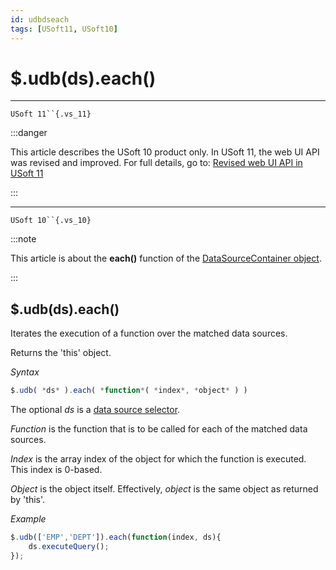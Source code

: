 ```yaml
---
id: udbdseach
tags: [USoft11, USoft10]
---
```

# $.udb(ds).each()



----

`USoft 11``{.vs_11}`


:::danger

This article describes the USoft 10 product only.
In USoft 11, the web UI API was revised and improved. For full details, go to:
[Revised web UI API in USoft 11](/docs/Web_and_app_UIs/UDB_udb/Revised_web_UI_API_in_USoft_11.md)

:::

----

`USoft 10``{.vs_10}`


:::note

This article is about the **each()** function of the [DataSourceContainer object](/docs/Web_and_app_UIs/UDB_DataSourceContainer).

:::

## **$.udb(ds).each()**

Iterates the execution of a function over the matched data sources.

Returns the 'this' object.

*Syntax*

```js
$.udb( *ds* ).each( *function*( *index*, *object* ) )
```

The optional *ds* is a [data source selector](/docs/Web_and_app_UIs/UDB_DataSourceMetaContainer/UDB_DataSourceMetaContainer_object.md).

*Function* is the function that is to be called for each of the matched data sources.

*Index* is the array index of the object for which the function is executed. This index is 0-based.

*Object* is the object itself. Effectively, *object* is the same object as returned by 'this'.

*Example*

```js
$.udb(['EMP','DEPT']).each(function(index, ds){
    ds.executeQuery();
});
```

 